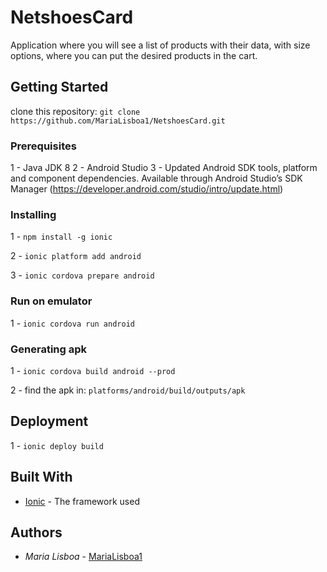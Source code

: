 # NetshoesCard

Application where you will see a list of products with their data, with size options, where you can put the desired products in the cart.

## Getting Started

clone this repository: `git clone https://github.com/MariaLisboa1/NetshoesCard.git`

### Prerequisites

1 - Java JDK 8
2 - Android Studio
3 - Updated Android SDK tools, platform and component dependencies. Available through Android Studio’s SDK Manager (https://developer.android.com/studio/intro/update.html)

### Installing

1 - `npm install -g ionic`

2 - `ionic platform add android`

3 - `ionic cordova prepare android`

### Run on emulator

1 - `ionic cordova run android`

### Generating apk

1 - `ionic cordova build android --prod`

2 - find the apk in: `platforms/android/build/outputs/apk`

## Deployment

1 - `ionic deploy build`

## Built With

- [Ionic](https://ionicframework.com/docs) - The framework used

## Authors

- _Maria Lisboa_ - [MariaLisboa1](https://github.com/MariaLisboa1)
